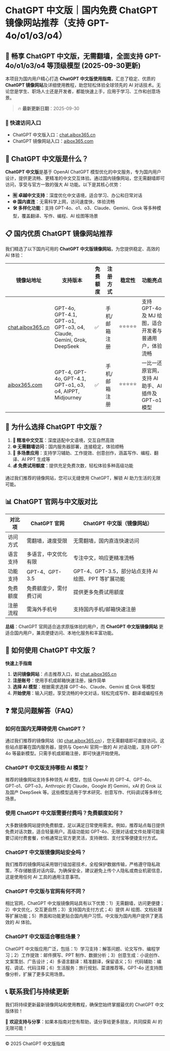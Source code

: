 # ChatGPT 中文版｜国内免费 ChatGPT 镜像网站推荐（支持 GPT-4o/o1/o3/o4）

## 📢 畅享 ChatGPT 中文版，无需翻墙，全面支持 GPT-4o/o1/o3/o4 等顶级模型 (2025-09-30更新)

本项目为国内用户精心打造 **ChatGPT 中文版使用指南**，汇总了稳定、优质的 **ChatGPT 镜像网站**及详细使用教程，助您轻松体验全球领先的 AI 对话技术。无论您是学生、职场人士还是开发者，都能快速上手，应用于学习、工作和创意场景。

> 🔥 **最新更新日期**：2025-09-30

### 🚀 快速访问入口

- ChatGPT 中文版入口：[chat.aibox365.cn](https://chat.aibox365.cn)
- ChatGPT 镜像网站入口：[aibox365.com](https://aibox365.com)

## 🤔 ChatGPT 中文版是什么？

**ChatGPT 中文版**是基于 OpenAI ChatGPT 模型优化的中文服务，专为国内用户设计，提供更流畅、更精准的中文交互体验。通过国内镜像网站，您无需翻墙即可访问，享受与官方一致的强大 AI 功能。以下是其核心优势：

- **🈶 卓越中文支持**：深度优化中文语境，适合学习、办公和日常对话
- **🌐 国内直连**：无需科学上网，访问速度快，体验流畅
- **🛠️ 多样化功能**：支持 GPT-4o、o1、o3、Claude、Gemini、Grok 等多种模型，覆盖翻译、写作、编程、AI 绘图等场景

## 📋 国内优质 ChatGPT 镜像网站推荐

我们精选了以下国内可用的 **ChatGPT 中文版镜像网站**，为您提供稳定、高效的 AI 体验：

| 镜像站地址 | 支持版本 | 免费额度 | 注册方式 | 稳定性 | 功能亮点 |
|------------|----------|----------|----------|--------|----------|
| [chat.aibox365.cn](https://chat.aibox365.cn) | GPT-4o, GPT-4.1, GPT-o1, GPT-o3, o4, Claude, Gemini, Grok, DeepSeek | ✅ | 手机/邮箱注册 | ⭐⭐⭐⭐⭐ | 支持 GPT-4o 及 MJ 绘图，适合开发者与普通用户，体验流畅 |
| [aibox365.com](https://aibox365.com) | GPT-4, GPT-4o, GPT-4.1, GPT-o1, o3, o4, AIPPT, Midjourney | ✅ | 手机/邮箱注册 | ⭐⭐⭐⭐⭐ | 一比一还原官网，支持 AI 助手、AI 插件及 GPT-o1 模型 |

## 🌟 为什么选择 ChatGPT 中文版？

1. **📝 精准中文交互**：深度适配中文语境，交互自然高效
2. **🌐 无需翻墙访问**：国内服务器部署，连接稳定，体验顺畅
3. **🎯 多场景应用**：支持学习辅助、工作提效、创意创作，涵盖写作、编程、翻译、AI PPT 生成等
4. **💰 免费试用额度**：提供充足免费次数，轻松体验多种高级功能

通过我们推荐的镜像网站，您可以无缝使用 ChatGPT，解锁 AI 助力生活的无限可能。

## 📊 ChatGPT 官网与中文版对比

| 对比项 | ChatGPT 官网 | ChatGPT 中文版（镜像网站） |
|--------|--------------|----------------------------|
| 访问方式 | 需翻墙，速度受限 | 无需翻墙，国内直连快速访问 |
| 语言支持 | 多语言，中文优化有限 | 专注中文，响应更精准流畅 |
| 功能支持 | GPT-4、GPT-3.5 | GPT-4、GPT-3.5，部分站点支持 AI 绘图、PPT 等扩展功能 |
| 免费额度 | 免费额度少，需付费订阅 | 提供更多免费试用额度 |
| 注册流程 | 需海外手机号 | 支持国内手机/邮箱快速注册 |

**总结**：ChatGPT 官网适合追求原版体验的用户，而 **ChatGPT 中文版镜像网站** 更适合国内用户，兼具便捷访问、本地化服务和丰富功能。

## 📝 如何使用 ChatGPT 中文版？

**快速上手指南**

1. **访问镜像网站**：点击推荐入口，如 [chat.aibox365.cn](https://chat.aibox365.cn)
2. **注册账号**：使用手机或邮箱快速注册，操作简单
3. **选择 AI 模型**：根据需求选择 GPT-4o、Claude、Gemini 或 Grok 等模型
4. **开始使用**：输入问题，享受流畅的中文对话，轻松完成写作、翻译或编程任务

## ❓ 常见问题解答（FAQ）

### 如何在国内无障碍使用 ChatGPT？

通过我们推荐的镜像网站（如 [chat.aibox365.cn](https://chat.aibox365.cn)），您无需翻墙即可直接访问。这些站点部署在国内服务器，提供与 OpenAI 官网一致的 AI 对话功能，支持 GPT-4o 等最新模型。只需手机或邮箱注册，即可快速开始使用。

### ChatGPT 中文版支持哪些 AI 模型？

推荐的镜像网站支持多种领先 AI 模型，包括 OpenAI 的 GPT-4、GPT-4o、GPT-o1、GPT-o3，Anthropic 的 Claude，Google 的 Gemini，xAI 的 Grok 以及国产 DeepSeek 等。这些模型适用于学术研究、创意写作、代码调试等多样化场景。

### 使用 ChatGPT 中文版需要付费吗？免费额度如何？

大多数镜像网站提供免费额度，足以满足日常使用需求。例如，推荐站点每日提供免费对话次数，适合轻量用户。高级功能如 GPT-4o、无限对话或文件处理可能需要订阅付费套餐，价格通常比官方更灵活，支持微信、支付宝等便捷支付方式。

### ChatGPT 中文版镜像网站安全吗？

我们推荐的镜像网站采用银行级加密技术，全程保护数据传输，严格遵守隐私政策，不存储敏感对话内容。为确保安全，建议避免上传个人隐私或商业机密信息，这是使用任何 AI 工具的通用注意事项。

### ChatGPT 中文版与官网有何不同？

相比官网，ChatGPT 中文版镜像网站具有以下优势：1）无需翻墙，访问更便捷；2）中文优化，交互更自然；3）支持国内支付方式；4）提供 AI 绘图、文档处理等扩展功能；5）界面和功能更贴合国内用户习惯。中文版为国内用户提供了更高效的 AI 体验。

### ChatGPT 中文版适合哪些场景？

ChatGPT 中文版应用广泛，包括：1）学习支持：解答问题、论文写作、编程学习；2）工作提效：邮件撰写、PPT 制作、数据分析；3）创意生成：小说创作、文案策划、广告设计；4）多语言翻译：精准翻译，保留语义；5）代码辅助：编程、调试、代码注释；6）生活服务：旅行规划、菜谱推荐等。GPT-4o 还支持图像分析，扩展了更多实用场景。

## 📞 联系我们与持续更新

我们将持续更新最新镜像网站和使用教程，确保您始终掌握最优的 ChatGPT 中文版体验！

🌟 **欢迎支持与分享**：如果本指南对您有帮助，请分享给更多朋友，共同探索 AI 的无限可能！

---

© 2025 ChatGPT 中文版指南

